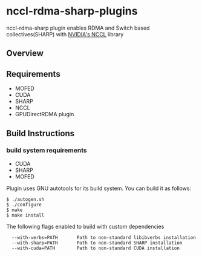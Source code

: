 # nccl-rdma-sharp-plugins

nccl-rdma-sharp plugin enables RDMA and Switch based collectives(SHARP)
with [NVIDIA's NCCL](https://github.com/NVIDIA/nccl) library

## Overview

## Requirements

* MOFED
* CUDA
* SHARP
* NCCL
* GPUDirectRDMA plugin

## Build Instructions

### build system requirements

* CUDA
* SHARP
* MOFED

Plugin uses GNU autotools for its build system. You can build it as follows:


```
$ ./autogen.sh
$ ./configure
$ make
$ make install
```

The following flags enabled to build with custom dependencies


```
  --with-verbs=PATH       Path to non-standard libibverbs installation
  --with-sharp=PATH       Path to non-standard SHARP installation
  --with-cuda=PATH        Path to non-standard CUDA installation
```


